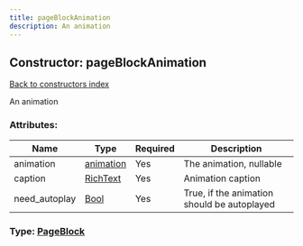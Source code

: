 ```yaml
---
title: pageBlockAnimation
description: An animation
---
```

## Constructor: pageBlockAnimation  
[Back to constructors index](index.md)



An animation

### Attributes:

| Name     |    Type       | Required | Description |
|----------|---------------|----------|-------------|
|animation|[animation](../constructors/animation.md) | Yes|The animation, nullable|
|caption|[RichText](../types/RichText.md) | Yes|Animation caption|
|need\_autoplay|[Bool](../types/Bool.md) | Yes|True, if the animation should be autoplayed|



### Type: [PageBlock](../types/PageBlock.md)


